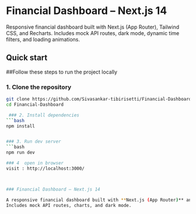  
# Financial Dashboard – Next.js 14

Responsive financial dashboard built with Next.js (App Router), Tailwind CSS, and Recharts. Includes mock API routes, dark mode, dynamic time filters, and loading animations.

## Quick start

##Follow these steps to run the project locally


### 1️. Clone the repository
```bash
git clone https://github.com/Sivasankar-tibirisetti/Financial-Dashboard.git
cd Financial-Dashboard

 ### 2️. Install dependencies
```bash
npm install


### 3. Run dev server
```bash
npm run dev

### 4  open in browser
visit : http://localhost:3000/



### Financial Dashboard – Next.js 14

A responsive financial dashboard built with **Next.js (App Router)** and **Tailwind CSS**.  
Includes mock API routes, charts, and dark mode.
